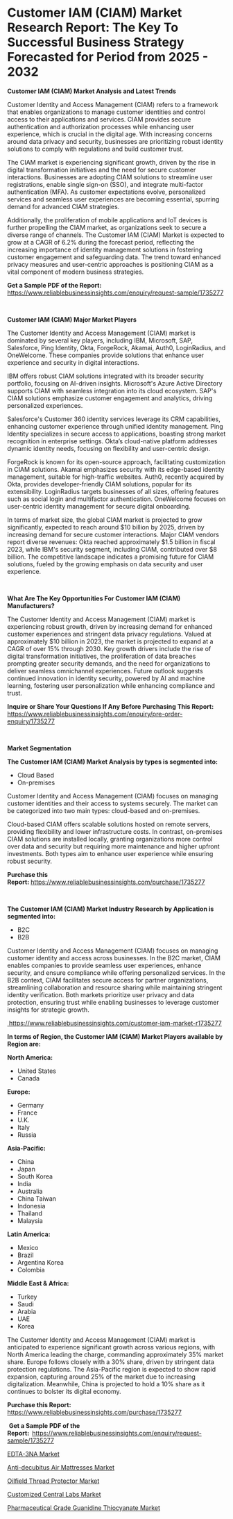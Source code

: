 <p><h1>Customer IAM (CIAM) Market Research Report: The Key To Successful Business Strategy Forecasted for Period from 2025 - 2032</h1></p><p><strong>Customer IAM (CIAM) Market Analysis and Latest Trends</strong></p>
<p><p>Customer Identity and Access Management (CIAM) refers to a framework that enables organizations to manage customer identities and control access to their applications and services. CIAM provides secure authentication and authorization processes while enhancing user experience, which is crucial in the digital age. With increasing concerns around data privacy and security, businesses are prioritizing robust identity solutions to comply with regulations and build customer trust.</p><p>The CIAM market is experiencing significant growth, driven by the rise in digital transformation initiatives and the need for secure customer interactions. Businesses are adopting CIAM solutions to streamline user registrations, enable single sign-on (SSO), and integrate multi-factor authentication (MFA). As customer expectations evolve, personalized services and seamless user experiences are becoming essential, spurring demand for advanced CIAM strategies.</p><p>Additionally, the proliferation of mobile applications and IoT devices is further propelling the CIAM market, as organizations seek to secure a diverse range of channels. The Customer IAM (CIAM) Market is expected to grow at a CAGR of 6.2% during the forecast period, reflecting the increasing importance of identity management solutions in fostering customer engagement and safeguarding data. The trend toward enhanced privacy measures and user-centric approaches is positioning CIAM as a vital component of modern business strategies.</p></p>
<p><strong>Get a Sample PDF of the Report:&nbsp;</strong> <a href="https://www.reliablebusinessinsights.com/enquiry/request-sample/1735277?utm_campaign=57&utm_medium=2&utm_source=Github&utm_content=ia&utm_term=25032025&utm_id=customer-iam-ciam">https://www.reliablebusinessinsights.com/enquiry/request-sample/1735277</a></p>
<p>&nbsp;</p>
<p><strong>Customer IAM (CIAM) Major Market Players</strong></p>
<p><p>The Customer Identity and Access Management (CIAM) market is dominated by several key players, including IBM, Microsoft, SAP, Salesforce, Ping Identity, Okta, ForgeRock, Akamai, Auth0, LoginRadius, and OneWelcome. These companies provide solutions that enhance user experience and security in digital interactions.</p><p>IBM offers robust CIAM solutions integrated with its broader security portfolio, focusing on AI-driven insights. Microsoft's Azure Active Directory supports CIAM with seamless integration into its cloud ecosystem. SAP's CIAM solutions emphasize customer engagement and analytics, driving personalized experiences.</p><p>Salesforce's Customer 360 identity services leverage its CRM capabilities, enhancing customer experience through unified identity management. Ping Identity specializes in secure access to applications, boasting strong market recognition in enterprise settings. Okta’s cloud-native platform addresses dynamic identity needs, focusing on flexibility and user-centric design.</p><p>ForgeRock is known for its open-source approach, facilitating customization in CIAM solutions. Akamai emphasizes security with its edge-based identity management, suitable for high-traffic websites. Auth0, recently acquired by Okta, provides developer-friendly CIAM solutions, popular for its extensibility. LoginRadius targets businesses of all sizes, offering features such as social login and multifactor authentication. OneWelcome focuses on user-centric identity management for secure digital onboarding.</p><p>In terms of market size, the global CIAM market is projected to grow significantly, expected to reach around $10 billion by 2025, driven by increasing demand for secure customer interactions. Major CIAM vendors report diverse revenues: Okta reached approximately $1.5 billion in fiscal 2023, while IBM's security segment, including CIAM, contributed over $8 billion. The competitive landscape indicates a promising future for CIAM solutions, fueled by the growing emphasis on data security and user experience.</p></p>
<p>&nbsp;</p>
<p><strong>What Are The Key Opportunities For Customer IAM (CIAM) Manufacturers?</strong></p>
<p><p>The Customer Identity and Access Management (CIAM) market is experiencing robust growth, driven by increasing demand for enhanced customer experiences and stringent data privacy regulations. Valued at approximately $10 billion in 2023, the market is projected to expand at a CAGR of over 15% through 2030. Key growth drivers include the rise of digital transformation initiatives, the proliferation of data breaches prompting greater security demands, and the need for organizations to deliver seamless omnichannel experiences. Future outlook suggests continued innovation in identity security, powered by AI and machine learning, fostering user personalization while enhancing compliance and trust.</p></p>
<p><strong>Inquire or Share Your Questions If Any Before Purchasing This Report:</strong> <a href="https://www.reliablebusinessinsights.com/enquiry/pre-order-enquiry/1735277?utm_campaign=57&utm_medium=2&utm_source=Github&utm_content=ia&utm_term=25032025&utm_id=customer-iam-ciam">https://www.reliablebusinessinsights.com/enquiry/pre-order-enquiry/1735277</a></p>
<p>&nbsp;</p>
<p><strong>Market Segmentation</strong></p>
<p><strong>The Customer IAM (CIAM) Market Analysis by types is segmented into:</strong></p>
<p><ul><li>Cloud Based</li><li>On-premises</li></ul></p>
<p><p>Customer Identity and Access Management (CIAM) focuses on managing customer identities and their access to systems securely. The market can be categorized into two main types: cloud-based and on-premises. </p><p>Cloud-based CIAM offers scalable solutions hosted on remote servers, providing flexibility and lower infrastructure costs. In contrast, on-premises CIAM solutions are installed locally, granting organizations more control over data and security but requiring more maintenance and higher upfront investments. Both types aim to enhance user experience while ensuring robust security.</p></p>
<p><strong>Purchase this Report:&nbsp;</strong><a href="https://www.reliablebusinessinsights.com/purchase/1735277?utm_campaign=57&utm_medium=2&utm_source=Github&utm_content=ia&utm_term=25032025&utm_id=customer-iam-ciam">https://www.reliablebusinessinsights.com/purchase/1735277</a></p>
<p>&nbsp;</p>
<p><strong>The Customer IAM (CIAM) Market Industry Research by Application is segmented into:</strong></p>
<p><ul><li>B2C</li><li>B2B</li></ul></p>
<p><p>Customer Identity and Access Management (CIAM) focuses on managing customer identity and access across businesses. In the B2C market, CIAM enables companies to provide seamless user experiences, enhance security, and ensure compliance while offering personalized services. In the B2B context, CIAM facilitates secure access for partner organizations, streamlining collaboration and resource sharing while maintaining stringent identity verification. Both markets prioritize user privacy and data protection, ensuring trust while enabling businesses to leverage customer insights for strategic growth.</p></p>
<p><a href="https://www.reliablebusinessinsights.com/customer-iam-market-r1735277?utm_campaign=57&utm_medium=2&utm_source=Github&utm_content=ia&utm_term=25032025&utm_id=customer-iam-ciam">&nbsp;https://www.reliablebusinessinsights.com/customer-iam-market-r1735277</a></p>
<p><strong>In terms of Region, the Customer IAM (CIAM) Market Players available by Region are:</strong></p>
<p>
    <p> <strong> North America: </strong>
        <ul>
            <li>United States</li>
            <li>Canada</li>
        </ul>
        </p> 
    <p> <strong> Europe: </strong>
        <ul>
            <li>Germany</li>
            <li>France</li>
            <li>U.K.</li>
            <li>Italy</li>
            <li>Russia</li>
        </ul>
        </p> 
    <p> <strong> Asia-Pacific: </strong>
        <ul>
            <li>China</li>
            <li>Japan</li>
            <li>South Korea</li>
            <li>India</li>
            <li>Australia</li>
            <li>China Taiwan</li>
            <li>Indonesia</li>
            <li>Thailand</li>
            <li>Malaysia</li>
        </ul>
        </p> 
    <p> <strong> Latin America: </strong>
        <ul>
            <li>Mexico</li>
            <li>Brazil</li>
            <li>Argentina Korea</li>
            <li>Colombia</li>
        </ul>
        </p> 
    <p> <strong> Middle East & Africa: </strong>
        <ul>
            <li>Turkey</li>
            <li>Saudi</li>
            <li>Arabia</li>
            <li>UAE</li>
            <li>Korea</li>
        </ul>
    </p>
    </p>
<p><p>The Customer Identity and Access Management (CIAM) market is anticipated to experience significant growth across various regions, with North America leading the charge, commanding approximately 35% market share. Europe follows closely with a 30% share, driven by stringent data protection regulations. The Asia-Pacific region is expected to show rapid expansion, capturing around 25% of the market due to increasing digitalization. Meanwhile, China is projected to hold a 10% share as it continues to bolster its digital economy.</p></p>
<p><strong>Purchase this Report: </strong><a href="https://www.reliablebusinessinsights.com/purchase/1735277?utm_campaign=57&utm_medium=2&utm_source=Github&utm_content=ia&utm_term=25032025&utm_id=customer-iam-ciam">https://www.reliablebusinessinsights.com/purchase/1735277</a></p>
<p>&nbsp;<strong>Get a Sample PDF of the Report:&nbsp;&nbsp;</strong><a href="https://www.reliablebusinessinsights.com/enquiry/request-sample/1735277?utm_campaign=57&utm_medium=2&utm_source=Github&utm_content=ia&utm_term=25032025&utm_id=customer-iam-ciam">https://www.reliablebusinessinsights.com/enquiry/request-sample/1735277</a></p>
<p><strong></strong></p>
<p><p><a href="https://github.com/zeyddaddo4/Market-Research-Report-List-1/blob/main/edta-3na-market.md?utm_campaign=57&utm_medium=2&utm_source=Github&utm_content=ia&utm_term=25032025&utm_id=customer-iam-ciam">EDTA-3NA Market</a></p><p><a href="https://github.com/quiraytaibat/Market-Research-Report-List-1/blob/main/anti-decubitus-air-mattresses-market.md?utm_campaign=57&utm_medium=2&utm_source=Github&utm_content=ia&utm_term=25032025&utm_id=customer-iam-ciam">Anti-decubitus Air Mattresses Market</a></p><p><a href="https://github.com/houltngake/Market-Research-Report-List-1/blob/main/oilfield-thread-protector-market.md?utm_campaign=57&utm_medium=2&utm_source=Github&utm_content=ia&utm_term=25032025&utm_id=customer-iam-ciam">Oilfield Thread Protector Market</a></p><p><a href="https://github.com/direepittr/Market-Research-Report-List-1/blob/main/customized-central-labs-market.md?utm_campaign=57&utm_medium=2&utm_source=Github&utm_content=ia&utm_term=25032025&utm_id=customer-iam-ciam">Customized Central Labs Market</a></p><p><a href="https://github.com/pllahoithana9/Market-Research-Report-List-1/blob/main/pharmaceutical-grade-guanidine-thiocyanate-market.md?utm_campaign=57&utm_medium=2&utm_source=Github&utm_content=ia&utm_term=25032025&utm_id=customer-iam-ciam">Pharmaceutical Grade Guanidine Thiocyanate Market</a></p></p>